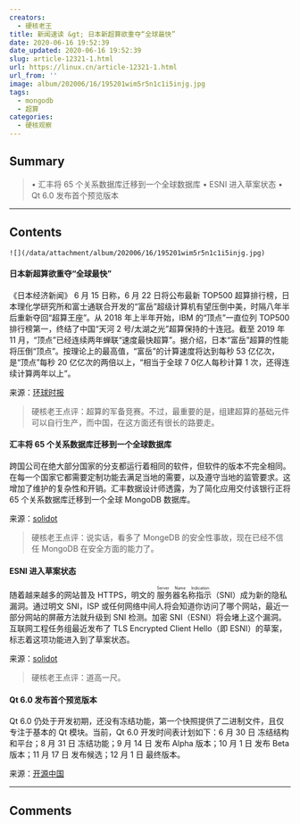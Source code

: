 ```yaml
---
creators:
  - 硬核老王
title: 新闻速读 &gt; 日本新超算欲重夺“全球最快”
date: 2020-06-16 19:52:39
date_updated: 2020-06-16 19:52:39
slug: article-12321-1.html
url: https://linux.cn/article-12321-1.html
url_from: ''
image: album/202006/16/195201wim5r5n1c1i5injg.jpg
tags:
  - mongodb
  - 超算
categories:
  - 硬核观察
---
```


## Summary

> • 汇丰将 65 个关系数据库迁移到一个全球数据库 • ESNI 进入草案状态 • Qt 6.0 发布首个预览版本

***

<!-- more -->

## Contents

`![](/data/attachment/album/202006/16/195201wim5r5n1c1i5injg.jpg)`

#### 日本新超算欲重夺“全球最快”

《日本经济新闻》 6 月 15 日称，6 月 22 日将公布最新 TOP500 超算排行榜，日本理化学研究所和富士通联合开发的“富岳”超级计算机有望压倒中美，时隔八年半后重新夺回“超算王座”。从 2018 年上半年开始，IBM 的“顶点”一直位列 TOP500 排行榜第一，终结了中国“天河 2 号/太湖之光”超算保持的十连冠。截至 2019 年 11 月，“顶点”已经连续两年蝉联“速度最快超算”。据介绍，日本“富岳”超算的性能将压倒“顶点”。按理论上的最高值，“富岳”的计算速度将达到每秒 53 亿亿次，是“顶点”每秒 20 亿亿次的两倍以上，“相当于全球 7 0亿人每秒计算 1 次，还得连续计算两年以上”。

来源：[环球时报](https://tech.huanqiu.com/article/3yfgt0K6qvG)

> 
> 硬核老王点评：超算的军备竞赛。不过，最重要的是，组建超算的基础元件可以自行生产，而中国，在这方面还有很长的路要走。
> 
> 
> 

#### 汇丰将 65 个关系数据库迁移到一个全球数据库

跨国公司在绝大部分国家的分支都运行着相同的软件，但软件的版本不完全相同。在每一个国家它都需要定制功能去满足当地的需要，以及遵守当地的监管要求。这增加了维护的复杂性和开销。汇丰数据设计师透露，为了简化应用交付该银行正将 65 个关系数据库迁移到一个全球 MongoDB 数据库。

来源：[solidot](https://www.solidot.org/story?sid=64662)

> 
> 硬核老王点评：说实话，看多了 MongeDB 的安全性事故，现在已经不信任 MongoDB 在安全方面的能力了。
> 
> 
> 

#### ESNI 进入草案状态

随着越来越多的网站普及 HTTPS，明文的<ruby> 服务器名称指示 <rt>  Server Name Indication </rt></ruby>（SNI）成为新的隐私漏洞。通过明文 SNI，ISP 或任何网络中间人将会知道你访问了哪个网站，最近一部分网站的屏蔽方法就升级到 SNI 检测。加密 SNI（ESNI）将会堵上这个漏洞。互联网工程任务组最近发布了 TLS Encrypted Client Hello（即 ESNI）的草案，标志着这项功能进入到了草案状态。

来源：[solidot](https://www.solidot.org/story?sid=64664)

> 
> 硬核老王点评：道高一尺。
> 
> 
> 

#### Qt 6.0 发布首个预览版本

Qt 6.0 仍处于开发初期，还没有冻结功能，第一个快照提供了二进制文件，且仅专注于基本的 Qt 模块。当前，Qt 6.0 开发时间表计划如下：6 月 30 日 冻结结构和平台；8 月 31 日 冻结功能；9 月 14 日 发布 Alpha 版本；10 月 1 日 发布 Beta 版本；11 月 17 日 发布候选；12 月 1 日 最终版本。

来源：[开源中国](https://www.oschina.net/news/116462/first-qt-6.0-snapshot-available)

***

## Comments
